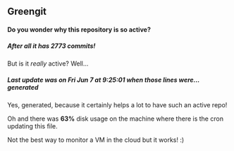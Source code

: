 ## Greengit

#### Do you wonder why this repository is so active?

##### After all it has 2773 commits!

But is it *really* active? Well...

##### Last update was on Fri Jun 7 at 9:25:01 when those lines were... generated

Yes, generated, because it certainly helps a lot to have such an active repo!

Oh and there was **63%** disk usage on the machine
where there is the cron updating this file.

Not the best way to monitor a VM in the cloud but it works! :)
